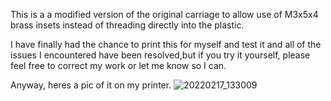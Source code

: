 This is a a modified version of the original carriage to allow use of M3x5x4 brass insets instead of threading directly into the plastic.

I have finally had the chance to print this for myself and test it and all of the issues I encountered have been resolved,but if you try it yourself, please feel free to
correct my work or let me know so I can.





Anyway, heres a pic of it on my printer. ![20220217_133009](https://user-images.githubusercontent.com/99375733/154556830-a77953b9-1c75-418a-b1a2-033c2355a022.jpg)
